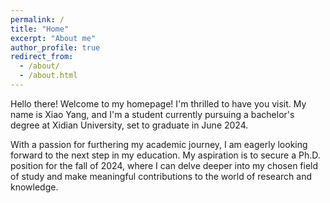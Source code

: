 ```yaml
---
permalink: /
title: "Home"
excerpt: "About me"
author_profile: true
redirect_from: 
  - /about/
  - /about.html
---
```


Hello there! Welcome to my homepage! I'm thrilled to have you visit. My name is Xiao Yang, and I'm a student currently pursuing a bachelor's degree at Xidian University, set to graduate in June 2024.

With a passion for furthering my academic journey, I am eagerly looking forward to the next step in my education. My aspiration is to secure a Ph.D. position for the fall of 2024, where I can delve deeper into my chosen field of study and make meaningful contributions to the world of research and knowledge.













